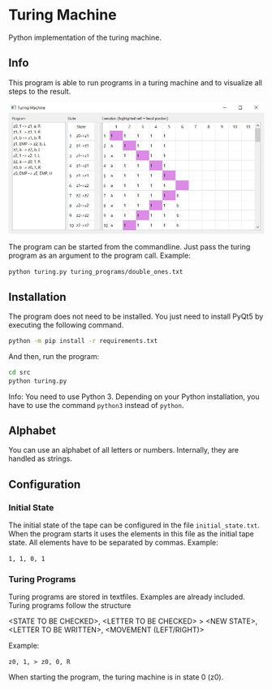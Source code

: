 # Turing Machine
Python implementation of the turing machine.

## Info
This program is able to run programs in a turing machine and to visualize all steps to the result.

![Turing GUI](images/turing.jpg)

The program can be started from the commandline. Just pass the turing program as an argument to the program call. Example:

`python turing.py turing_programs/double_ones.txt`

## Installation
The program does not need to be installed. You just need to install PyQt5 by executing the following command.

```bash
python -m pip install -r requirements.txt
```

And then, run the program:

```bash
cd src
python turing.py
```

Info: You need to use Python 3. Depending on your Python installation, you have to use the command `python3` instead of `python`.

## Alphabet
You can use an alphabet of all letters or numbers. Internally, they are handled as strings.

## Configuration
### Initial State
The initial state of the tape can be configured in the file `initial_state.txt`. When the program starts it uses the elements in this file as the initial tape state. All elements have to be separated by commas. Example:

`1, 1, 0, 1`

### Turing Programs
Turing programs are stored in textfiles. Examples are already included. Turing programs follow the structure

\<STATE TO BE CHECKED>, \<LETTER TO BE CHECKED> > \<NEW STATE>, \<LETTER TO BE WRITTEN>, \<MOVEMENT (LEFT/RIGHT)>

Example:

`z0, 1, > z0, 0, R`

When starting the program, the turing machine is in state 0 (z0).
